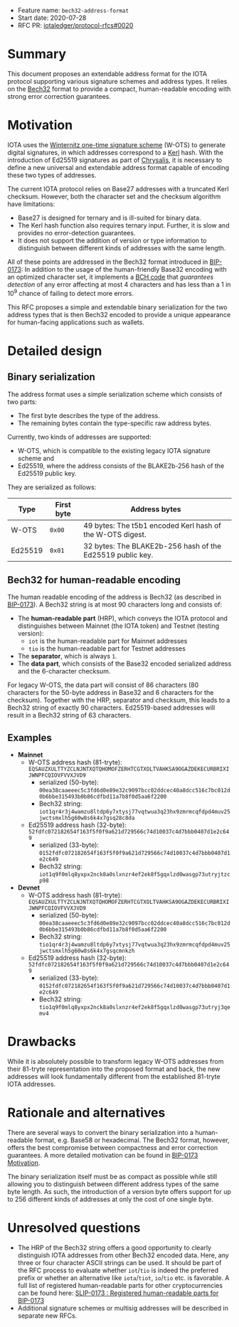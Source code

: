 + Feature name: `bech32-address-format`
+ Start date: 2020-07-28
+ RFC PR: [iotaledger/protocol-rfcs#0020](https://github.com/iotaledger/protocol-rfcs/pull/20)

# Summary

This document proposes an extendable address format for the IOTA protocol supporting various signature schemes and address types. It relies on the [Bech32](https://github.com/bitcoin/bips/blob/master/bip-0173.mediawiki) format to provide a compact, human-readable encoding with strong error correction guarantees.

# Motivation

IOTA uses the [Winternitz one-time signature scheme](https://docs.iota.org/docs/getting-started/1.0/cryptography/signatures) (W-OTS) to generate digital signatures, in which addresses correspond to a [Kerl](https://github.com/iotaledger/kerl) hash. With the introduction of Ed25519 signatures as part of [Chrysalis](https://roadmap.iota.org/chrysalis), it is necessary to define a new universal and extendable address format capable of encoding these two types of addresses.

The current IOTA protocol relies on Base27 addresses with a truncated Kerl checksum. However, both the character set and the checksum algorithm have limitations: 
- Base27 is designed for ternary and is ill-suited for binary data.
- The Kerl hash function also requires ternary input. Further, it is slow and provides no error-detection guarantees.
- It does not support the addition of version or type information to distinguish between different kinds of addresses with the same length.

All of these points are addressed in the Bech32 format introduced in [BIP-0173](https://github.com/bitcoin/bips/blob/master/bip-0173.mediawiki): In addition to the usage of the human-friendly Base32 encoding with an optimized character set, it implements a [BCH code](https://en.wikipedia.org/wiki/BCH_code) that _guarantees detection_ of any error affecting at most 4 characters and has less than a 1 in 10<sup>9</sup> chance of failing to detect more errors.

This RFC proposes a simple and extendable binary serialization for the two address types that is then Bech32 encoded to provide a unique appearance for human-facing applications such as wallets. 

# Detailed design

## Binary serialization

The address format uses a simple serialization scheme which consists of two parts:

   - The first byte describes the type of the address.
   - The remaining bytes contain the type-specific raw address bytes.

Currently, two kinds of addresses are supported:
 - W-OTS, which is compatible to the existing legacy IOTA signature scheme and
 - Ed25519, where the address consists of the BLAKE2b-256 hash of the Ed25519 public key.

They are serialized as follows:

| Type    | First byte | Address bytes                                             |
| ------- | ---------- | --------------------------------------------------------- |
| W-OTS   | `0x00`     | 49 bytes: The t5b1 encoded Kerl hash of the W-OTS digest. |
| Ed25519 | `0x01`     | 32 bytes: The BLAKE2b-256 hash of the Ed25519 public key. |


## Bech32 for human-readable encoding

The human readable encoding of the address is Bech32 (as described in [BIP-0173](https://github.com/bitcoin/bips/blob/master/bip-0173.mediawiki)). A Bech32 string is at most 90 characters long and consists of: 

- The **human-readable part** (HRP), which conveys the IOTA protocol and distinguishes between Mainnet (the IOTA token) and Testnet (testing version):
   -  `iot` is the human-readable part for Mainnet addresses
   -  `tio` is the human-readable part for Testnet addresses
- The **separator**, which is always `1`.
- The **data part**, which consists of the Base32 encoded serialized address and the 6-character checksum.

For legacy W-OTS, the data part will consist of 86 characters (80 characters for the 50-byte address in Base32 and 6 characters for the checksum). Together with the HRP, separator and checksum, this leads to a Bech32 string of exactly 90 characters.
Ed25519-based addresses will result in a Bech32 string of 63 characters.

## Examples

- **Mainnet**
   - W-OTS address hash (81-tryte): `EQSAUZXULTTYZCLNJNTXQTQHOMOFZERHTCGTXOLTVAHKSA9OGAZDEKECURBRIXIJWNPFCQIOVFVVXJVD9`
      - serialized (50-byte): `00ea38caaeeec5c3fd6d0e89e32c9097bcc02ddcec40a8dcc516c7bc012d0b6bbe315493b0b86cdfbd11a7b8f0d5aa6f2200`
      - Bech32 string: `iot1qr4r3j4wamzu8ltdp6y7xtysj77vqtwua3q23hx9zmrmcqfdpd4muv25jwctsmxlh5g60w8s6k4x7gsq28c8da`
   - Ed25519 address hash (32-byte): `52fdfc072182654f163f5f0f9a621d729566c74d10037c4d7bbb0407d1e2c649`
      - serialized (33-byte): `0152fdfc072182654f163f5f0f9a621d729566c74d10037c4d7bbb0407d1e2c649`
      - Bech32 string: `iot1q9f0mlq8yxpx2nck8a0slxnzr4ef2ek8f5gqxlzd0wasgp73utryjtzcp98`
- **Devnet**
   - W-OTS address hash (81-tryte): `EQSAUZXULTTYZCLNJNTXQTQHOMOFZERHTCGTXOLTVAHKSA9OGAZDEKECURBRIXIJWNPFCQIOVFVVXJVD9`
      - serialized (50-byte): `00ea38caaeeec5c3fd6d0e89e32c9097bcc02ddcec40a8dcc516c7bc012d0b6bbe315493b0b86cdfbd11a7b8f0d5aa6f2200`
      - Bech32 string: `tio1qr4r3j4wamzu8ltdp6y7xtysj77vqtwua3q23hx9zmrmcqfdpd4muv25jwctsmxlh5g60w8s6k4x7gsqcmnkzh`
   - Ed25519 address hash (32-byte): `52fdfc072182654f163f5f0f9a621d729566c74d10037c4d7bbb0407d1e2c649`
      - serialized (33-byte): `0152fdfc072182654f163f5f0f9a621d729566c74d10037c4d7bbb0407d1e2c649`
      - Bech32 string: `tio1q9f0mlq8yxpx2nck8a0slxnzr4ef2ek8f5gqxlzd0wasgp73utryj3qemv4`

# Drawbacks

While it is absolutely possible to transform legacy W-OTS addresses from their 81-tryte representation into the proposed format and back, the new addresses will look fundamentally different from the established 81-tryte IOTA addresses. 

# Rationale and alternatives

There are several ways to convert the binary serialization into a human-readable format, e.g. Base58 or hexadecimal. The Bech32 format, however, offers the best compromise between compactness and error correction guarantees. A more detailed motivation can be found in [BIP-0173 Motivation](https://github.com/bitcoin/bips/blob/master/bip-0173.mediawiki#motivation).

The binary serialization itself must be as compact as possible while still allowing you to distinguish between different address types of the same byte length. As such, the introduction of a version byte offers support for up to 256 different kinds of addresses at only the cost of one single byte.

# Unresolved questions

- The HRP of the Bech32 string offers a good opportunity to clearly distinguish IOTA addresses from other Bech32 encoded data. Here, any three or four character ASCII strings can be used. It should be part of the RFC process to evaluate whether `iot`/`tio` is indeed the preferred prefix or whether an alternative like `iota`/`tiot`, `io`/`tio` etc. is favorable.
A full list of registered human-readable parts for other cryptocurrencies can be found here: [SLIP-0173 : Registered human-readable parts for BIP-0173](https://github.com/satoshilabs/slips/blob/master/slip-0173.md)
- Additional signature schemes or multisig addresses will be described in separate new RFCs.
